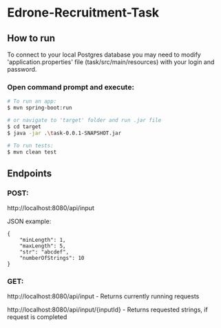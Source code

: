 # Edrone-Recruitment-Task

## How to run

To connect to your local Postgres database you may need to modify 'application.properties' file (task/src/main/resources) with your login and password.

### Open command prompt and execute:

```bash
# To run an app:
$ mvn spring-boot:run

# or navigate to 'target' folder and run .jar file
$ cd target
$ java -jar .\task-0.0.1-SNAPSHOT.jar

# To run tests:
$ mvn clean test
```

## Endpoints

### POST:

http://localhost:8080/api/input


JSON example:
```
{
    "minLength": 1,
    "maxLength": 5,
    "str": "abcdef",
    "numberOfStrings": 10
}
```

### GET:

http://localhost:8080/api/input - Returns currently running requests

http://localhost:8080/api/input/{inputId} - Returns requested strings, if request is completed


